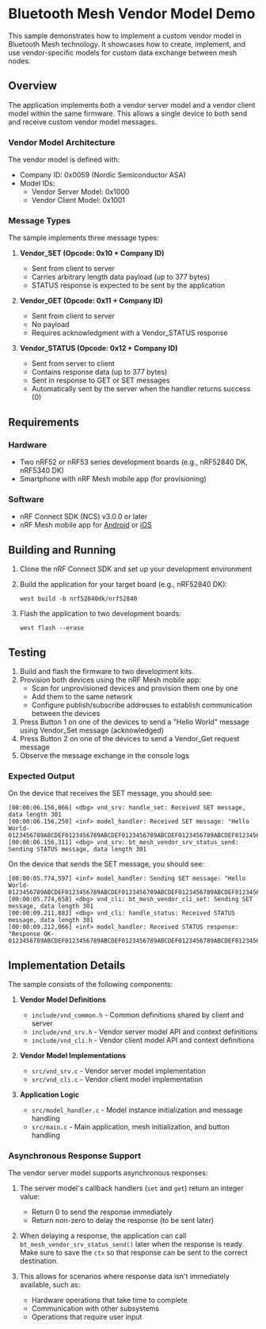 # Bluetooth Mesh Vendor Model Demo

This sample demonstrates how to implement a custom vendor model in Bluetooth Mesh technology. It showcases how to create, implement, and use vendor-specific models for custom data exchange between mesh nodes.

## Overview

The application implements both a vendor server model and a vendor client model within the same firmware. This allows a single device to both send and receive custom vendor model messages.

### Vendor Model Architecture

The vendor model is defined with:
- Company ID: 0x0059 (Nordic Semiconductor ASA)
- Model IDs:
  - Vendor Server Model: 0x1000
  - Vendor Client Model: 0x1001

### Message Types

The sample implements three message types:

1. **Vendor_SET (Opcode: 0x10 + Company ID)**
   - Sent from client to server
   - Carries arbitrary length data payload (up to 377 bytes)
   - STATUS response is expected to be sent by the application

2. **Vendor_GET (Opcode: 0x11 + Company ID)**
   - Sent from client to server
   - No payload
   - Requires acknowledgment with a Vendor_STATUS response

3. **Vendor_STATUS (Opcode: 0x12 + Company ID)**
   - Sent from server to client
   - Contains response data (up to 377 bytes)
   - Sent in response to GET or SET messages
   - Automatically sent by the server when the handler returns success (0)

## Requirements

### Hardware

* Two nRF52 or nRF53 series development boards (e.g., nRF52840 DK, nRF5340 DK)
* Smartphone with nRF Mesh mobile app (for provisioning)

### Software

* nRF Connect SDK (NCS) v3.0.0 or later
* nRF Mesh mobile app for [Android](https://play.google.com/store/apps/details?id=no.nordicsemi.android.nrfmeshprovisioner) or [iOS](https://apps.apple.com/us/app/nrf-mesh/id1380726771)

## Building and Running

1. Clone the nRF Connect SDK and set up your development environment
2. Build the application for your target board (e.g., nRF52840 DK):

   ```
   west build -b nrf52840dk/nrf52840
   ```

3. Flash the application to two development boards:

   ```
   west flash --erase
   ```

## Testing

1. Build and flash the firmware to two development kits.
2. Provision both devices using the nRF Mesh mobile app:
   * Scan for unprovisioned devices and provision them one by one
   * Add them to the same network
   * Configure publish/subscribe addresses to establish communication between the devices
3. Press Button 1 on one of the devices to send a "Hello World" message using Vendor_Set message (acknowledged)
4. Press Button 2 on one of the devices to send a Vendor_Get request message
5. Observe the message exchange in the console logs

### Expected Output

On the device that receives the SET message, you should see:

```
[00:00:06.156,066] <dbg> vnd_srv: handle_set: Received SET message, data length 301
[00:00:06.156,250] <inf> model_handler: Received SET message: "Hello World- 0123456789ABCDEF0123456789ABCDEF0123456789ABCDEF0123456789ABCDEF0123456789ABCDEF0123456789ABCDEF0123456789ABCDEF0123456789ABCDEF0123456789ABCDEF0123456789ABCDEF0123456789ABCDEF0123456789ABCDEF0123456789ABCDEF0123456789ABCDEF0123456789ABCDEF0123456789ABCDEF0123456789ABCDEF0123456789ABCDEF"
[00:00:06.156,311] <dbg> vnd_srv: bt_mesh_vendor_srv_status_send: Sending STATUS message, data length 301
```

On the device that sends the SET message, you should see:

```
[00:00:05.774,597] <inf> model_handler: Sending SET message: "Hello World- 0123456789ABCDEF0123456789ABCDEF0123456789ABCDEF0123456789ABCDEF0123456789ABCDEF0123456789ABCDEF0123456789ABCDEF0123456789ABCDEF0123456789ABCDEF0123456789ABCDEF0123456789ABCDEF0123456789ABCDEF0123456789ABCDEF0123456789ABCDEF0123456789ABCDEF0123456789ABCDEF0123456789ABCDEF0123456789ABCDEF"
[00:00:05.774,658] <dbg> vnd_cli: bt_mesh_vendor_cli_set: Sending SET message, data length 301
[00:00:09.211,883] <dbg> vnd_cli: handle_status: Received STATUS message, data length 301
[00:00:09.212,066] <inf> model_handler: Received STATUS response: "Response OK- 0123456789ABCDEF0123456789ABCDEF0123456789ABCDEF0123456789ABCDEF0123456789ABCDEF0123456789ABCDEF0123456789ABCDEF0123456789ABCDEF0123456789ABCDEF0123456789ABCDEF0123456789ABCDEF0123456789ABCDEF0123456789ABCDEF0123456789ABCDEF0123456789ABCDEF0123456789ABCDEF0123456789ABCDEF0123456789ABCDEF"
```

## Implementation Details

The sample consists of the following components:

1. **Vendor Model Definitions**
   * `include/vnd_common.h` - Common definitions shared by client and server
   * `include/vnd_srv.h` - Vendor server model API and context definitions
   * `include/vnd_cli.h` - Vendor client model API and context definitions

2. **Vendor Model Implementations**
   * `src/vnd_srv.c` - Vendor server model implementation
   * `src/vnd_cli.c` - Vendor client model implementation

3. **Application Logic**
   * `src/model_handler.c` - Model instance initialization and message handling
   * `src/main.c` - Main application, mesh initialization, and button handling

### Asynchronous Response Support

The vendor server model supports asynchronous responses:

1. The server model's callback handlers (`set` and `get`) return an integer value:
   * Return 0 to send the response immediately
   * Return non-zero to delay the response (to be sent later)

2. When delaying a response, the application can call `bt_mesh_vendor_srv_status_send()` later when the response is ready. Make sure to save the `ctx` so that response can be sent to the correct destination.

3. This allows for scenarios where response data isn't immediately available, such as:
   * Hardware operations that take time to complete
   * Communication with other subsystems
   * Operations that require user input
